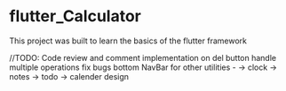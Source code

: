 # flutter_Calculator
 This project was built to learn the basics of the flutter framework

//TODO: 
    Code review and comment
    implementation on del button
    handle multiple operations
    fix bugs
    bottom NavBar for other utilities -
        -> clock
        -> notes
        -> todo
        -> calender
    design
